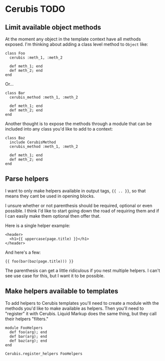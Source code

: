 # Cerubis TODO

## Limit available object methods

At the moment any object in the template context have all methods
exposed. I'm thinking about adding a class level method to `Object`
like:

    class Foo
      cerubis :meth_1, :meth_2

      def meth_1; end
      def meth_2; end
    end

Or...

    class Bar
      cerubis_method :meth_1, :meth_2

      def meth_1; end
      def meth_2; end
    end

Another thought is to expose the methods through a module that can be
included into any class you'd like to add to a context:

    class Baz
      include CerubisMethod
      cerubis_method :meth_1, :meth_2

      def meth_1; end
      def meth_2; end
    end

## Parse helpers

I want to only make helpers available in output tags, `{{ .. }}`, so
that means they cant be used in opening blocks.

I unsure whether or not parenthesis should be required, optional or even
possible. I think I'd like to start going down the road of requiring
them and if I can easily make them optional then offer that.

Here is a single helper example:

    <header>
      <h1>{{ uppercase(page.title) }}</h1>
    </header>

And here's a few:

    {{ foo(bar(baz(page.title))) }}

The parenthesis can get a little ridiculous if you nest multiple
helpers. I can't see use case for this, but I want it to be possible.

## Make helpers available to templates

To add helpers to Cerubis templates you'll need to create a module with
the methods you'd like to make available as helpers. Then you'll need to
"register" it with Cerubis. Liquid Markup does the same thing, but they
call their helpers "filters."

    module FooHelpers
      def foo(arg); end
      def bar(arg); end
      def baz(arg); end
    end

    Cerubis.register_helpers FooHelpers

